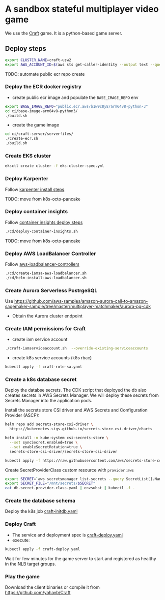 # A sandbox stateful multiplayer video game 

We use the [Craft](https://www.michaelfogleman.com/projects/craft/) game. It is a python-based game server.

## Deploy steps

```bash
export CLUSTER_NAME=craft-usw2
export AWS_ACCOUNT_ID=$(aws sts get-caller-identity --output text --query Account)
```

TODO: automate public ecr repo create
### Deploy the ECR docker registry 
* create public ecr image and populate the `BASE_IMAGE_REPO` env
```bash
export BASE_IMAGE_REPO="public.ecr.aws/b1w9c8y8/arm64v8-python-3"
cd ci/base-image-arm64v8-python3/
./build.sh
```
* create the game image

```bash
cd ci/craft-server/serverfiles/
./create-ecr.sh
./build.sh
```

### Create EKS cluster
```bash
eksctl create cluster -f eks-cluster-spec.yml
```

### Deploy Karpenter
Follow [karpenter install steps](https://karpenter.sh/v0.20.0/getting-started/getting-started-with-eksctl/)

TODO: move from k8s-octo-pancake
### Deploy container insights
Follow [container insights deploy steps](https://docs.aws.amazon.com/AmazonCloudWatch/latest/monitoring/Container-Insights-setup-EKS-quickstart.html)
```bash
./cd/deploy-container-insights.sh
```

TODO: move from k8s-octo-pancake
### Deploy AWS LoadBalancer Controller
Follow [aws-loadbalancer-controllers](https://docs.aws.amazon.com/eks/latest/userguide/aws-load-balancer-controller.html)
```bash
./cd/create-iamsa-aws-loadbalancer.sh
./cd/helm-install-aws-loadbalancer.sh
```

### Create Aurora Serverless PostrgeSQL 
Use https://github.com/aws-samples/amazon-aurora-call-to-amazon-sagemaker-sample/tree/master/multiplayer-matchmaker/aurora-pg-cdk
* Obtain the Aurora cluster endpoint

### Create IAM permissions for Craft

* create iam service account
```bash
./craft-iamserviceaccount.sh  --override-existing-serviceaccounts
```

* create k8s service accounts (k8s rbac)
```bash
kubectl apply -f craft-role-sa.yaml 
```

### Create a k8s database secret 
Deploy the databse secrets. The CDK script that deployed the db also creates secrets in AWS Secrets Manager. We will deploy these secrets from Secrets Manager into the application pods.

Install the secrets store CSI driver and AWS Secrets and Configuration Provider (ASCP):

```bash
helm repo add secrets-store-csi-driver \
  https://kubernetes-sigs.github.io/secrets-store-csi-driver/charts

helm install -n kube-system csi-secrets-store \
  --set syncSecret.enabled=true \
  --set enableSecretRotation=true \
  secrets-store-csi-driver/secrets-store-csi-driver

kubectl apply -f https://raw.githubusercontent.com/aws/secrets-store-csi-driver-provider-aws/main/deployment/aws-provider-installer.yaml
```

Create SecretProviderClass custom resource with `provider:aws`

```bash
export SECRET=`aws secretsmanager list-secrets --query SecretList[].Name --output text` 
export SECRET_FILE="/mnt/secrets/$SECRET"
cat db-secret-provider-class.yaml | envsubst | kubectl -f -
```

### Create the database schema
Deploy the k8s job [craft-initdb.yaml](./cd/craft-initdb.yaml)

### Deploy Craft 
* The service and deployment spec is [craft-deploy.yaml](./cd/craft-deploy.yaml)
* execute:
```bash
kubectl apply -f craft-deploy.yaml
```

Wait for few minutes for the game server to start and registered as healthy in the NLB target groups. 

### Play the game
Download the client binaries or compile it from https://github.com/yahavb/Craft
